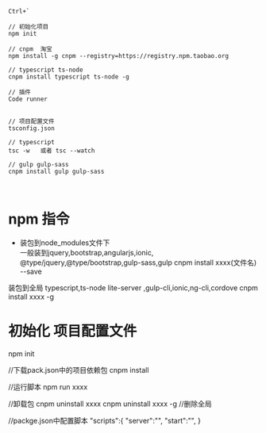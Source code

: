 ```npm
Ctrl+`

// 初始化项目
npm init

// cnpm  淘宝
npm install -g cnpm --registry=https://registry.npm.taobao.org

// typescript ts-node 
cnpm install typescript ts-node -g

// 插件
Code runner


// 项目配置文件
tsconfig.json  

// typescript
tsc -w   或者 tsc --watch

// gulp gulp-sass
cnpm install gulp gulp-sass

                                                      
```
# npm 指令
* 装包到node_modules文件下  
一般装到jquery,bootstrap,angularjs,ionic,
@type/jquery,@type/bootstrap,gulp-sass,gulp
cnpm install xxxx(文件名) --save

装包到全局  typescript,ts-node lite-server ,gulp-cli,ionic,ng-cli,cordove
cnpm install xxxx -g



# 初始化 项目配置文件
npm init

//下载pack.json中的项目依赖包
cnpm install


//运行脚本
npm run xxxx

//卸载包
cnpm uninstall xxxx
cnpm  uninstall xxxx -g  //删除全局

//packge.json中配置脚本
"scripts":{
    "server":"",
    "start":"",
}



                                                                                                                                                                                                                                                                    